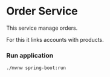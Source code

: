 # Order Service #

This service manage orders.

For this it links accounts with products.

### Run application ###

```
./mvnw spring-boot:run
```
